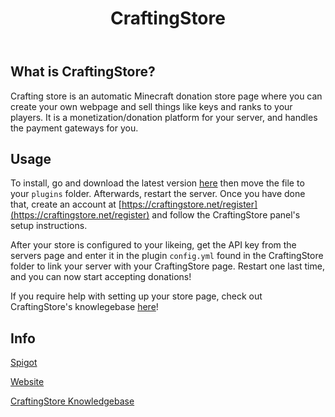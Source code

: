 ﻿---
id: craftingstore
title: CraftingStore
slug: /plugins/craftingstore
hide_table_of_contents: true
sidebar_label: CraftingStore
description: How to enable donations on your server!
keywords:
  - CraftingStore
  - Bloom.host
  - donations
  - plugins
  - Bloom.host
  - Minecraft
image: https://bloom.host/assets/images/logo.png
---

## What is CraftingStore?

Crafting store is an automatic Minecraft donation store page where you can create your own webpage and sell things like keys and ranks to your players. It is a monetization/donation platform for your server, and handles the payment gateways for you. 

## Usage
To install, go and download the latest version [here](https://www.spigotmc.org/resources/craftingstore-net-free-minecraft-donation-system-1-16-compatible.31331/) then move the file to your `plugins` folder. Afterwards, restart the server. Once you have done that, create an account at [https://craftingstore.net/register](https://craftingstore.net/register) and follow the CraftingStore panel's setup instructions.

After your store is configured to your likeing, get the API key from the servers page and enter it in the plugin `config.yml` found in the CraftingStore folder to link your server with your CraftingStore page. Restart one last time, and you can now start accepting donations!  

If you require help with setting up your store page, check out CraftingStore's knowlegebase [here](https://help.craftingstore.net/)!  

## Info

[Spigot](https://www.spigotmc.org/resources/craftingstore-net-free-minecraft-donation-system-1-16-compatible.31331/)  

[Website](https://craftingstore.net/)

[CraftingStore Knowledgebase](https://help.craftingstore.net/)
